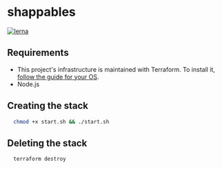 # shappables

[![lerna](https://img.shields.io/badge/maintained%20with-lerna-cc00ff.svg)](https://lerna.js.org/)

## Requirements

- This project's infrastructure is maintained with Terraform. To install it, [follow the guide for your OS](https://learn.hashicorp.com/tutorials/terraform/install-cli#install-terraform).
- Node.js


## Creating the stack

```sh
  chmod +x start.sh && ./start.sh
```

## Deleting the stack

```sh
  terraform destroy
```

